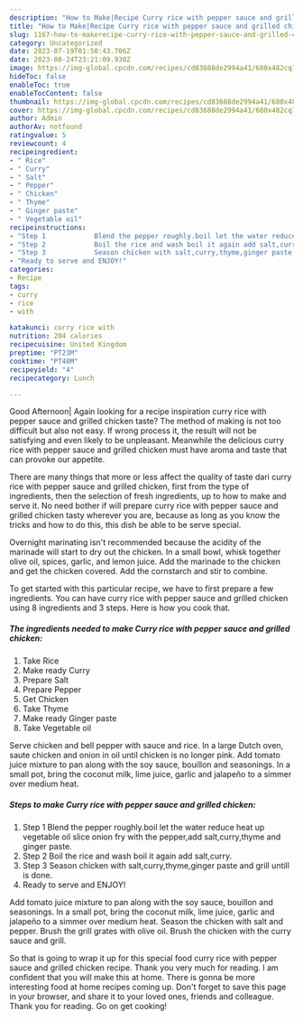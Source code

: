 ```yaml
---
description: "How to Make|Recipe Curry rice with pepper sauce and grilled chicken {That is Delicious"
title: "How to Make|Recipe Curry rice with pepper sauce and grilled chicken {That is Delicious"
slug: 1167-how-to-makerecipe-curry-rice-with-pepper-sauce-and-grilled-chicken-that-is-delicious
category: Uncategorized
date: 2023-07-19T01:50:43.706Z
date: 2023-08-24T23:21:09.930Z
image: https://img-global.cpcdn.com/recipes/cd83688de2994a41/680x482cq70/curry-rice-with-pepper-sauce-and-grilled-chicken-recipe-main-photo.jpg
hideToc: false
enableToc: true
enableTocContent: false
thumbnail: https://img-global.cpcdn.com/recipes/cd83688de2994a41/680x482cq70/curry-rice-with-pepper-sauce-and-grilled-chicken-recipe-main-photo.jpg
cover: https://img-global.cpcdn.com/recipes/cd83688de2994a41/680x482cq70/curry-rice-with-pepper-sauce-and-grilled-chicken-recipe-main-photo.jpg
author: Admin
authorAv: notfound
ratingvalue: 5
reviewcount: 4
recipeingredient:
- " Rice"
- " Curry"
- " Salt"
- " Pepper"
- " Chicken"
- " Thyme"
- " Ginger paste"
- " Vegetable oil"
recipeinstructions:
- "Step 1            Blend the pepper roughly.boil let the water reduce heat up vegetable oil slice onion fry with the pepper,add salt,curry,thyme and ginger paste."
- "Step 2            Boil the rice and wash boil it again add salt,curry."
- "Step 3            Season chicken with salt,curry,thyme,ginger paste and grill untill is done."
- "Ready to serve and ENJOY!"
categories:
- Recipe
tags:
- curry
- rice
- with

katakunci: curry rice with 
nutrition: 204 calories
recipecuisine: United Kingdom
preptime: "PT23M"
cooktime: "PT40M"
recipeyield: "4"
recipecategory: Lunch

---
```



Good Afternoon| Again looking for a recipe inspiration curry rice with pepper sauce and grilled chicken taste? The method of making is not too difficult but also not easy. If wrong process it, the result will not be satisfying and even likely to be unpleasant. Meanwhile the delicious curry rice with pepper sauce and grilled chicken must have aroma and taste that can provoke our appetite.






There are many things that more or less affect the quality of taste dari curry rice with pepper sauce and grilled chicken, first from the type of ingredients, then the selection of fresh ingredients, up to how to make and serve it. No need bother if will prepare curry rice with pepper sauce and grilled chicken tasty wherever you are, because as long as you know the tricks and how to do this, this dish be able to be serve special.


Overnight marinating isn&#39;t recommended because the acidity of the marinade will start to dry out the chicken. In a small bowl, whisk together olive oil, spices, garlic, and lemon juice. Add the marinade to the chicken and get the chicken covered. Add the cornstarch and stir to combine.


To get started with this particular recipe, we have to first prepare a few ingredients. You can have curry rice with pepper sauce and grilled chicken using 8 ingredients and 3 steps. Here is how you cook that.

<!--inarticleads1-->

##### The ingredients needed to make Curry rice with pepper sauce and grilled chicken:

1. Take  Rice
1. Make ready  Curry
1. Prepare  Salt
1. Prepare  Pepper
1. Get  Chicken
1. Take  Thyme
1. Make ready  Ginger paste
1. Take  Vegetable oil


Serve chicken and bell pepper with sauce and rice. In a large Dutch oven, saute chicken and onion in oil until chicken is no longer pink. Add tomato juice mixture to pan along with the soy sauce, bouillon and seasonings. In a small pot, bring the coconut milk, lime juice, garlic and jalapeño to a simmer over medium heat. 

<!--inarticleads2-->

##### Steps to make Curry rice with pepper sauce and grilled chicken:

1. Step 1            Blend the pepper roughly.boil let the water reduce heat up vegetable oil slice onion fry with the pepper,add salt,curry,thyme and ginger paste.
1. Step 2            Boil the rice and wash boil it again add salt,curry.
1. Step 3            Season chicken with salt,curry,thyme,ginger paste and grill untill is done.
1. Ready to serve and ENJOY!

Add tomato juice mixture to pan along with the soy sauce, bouillon and seasonings. In a small pot, bring the coconut milk, lime juice, garlic and jalapeño to a simmer over medium heat. Season the chicken with salt and pepper. Brush the grill grates with olive oil. Brush the chicken with the curry sauce and grill. 

So that is going to wrap it up for this special food curry rice with pepper sauce and grilled chicken recipe. Thank you very much for reading. I am confident that you will make this at home. There is gonna be more interesting food at home recipes coming up. Don't forget to save this page in your browser, and share it to your loved ones, friends and colleague. Thank you for reading. Go on get cooking!
